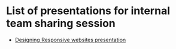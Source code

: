 # List of presentations for internal team sharing session 

 - [Designing Responsive websites presentation](http://mawshin.github.io/presentations/rwd/#/)
 
